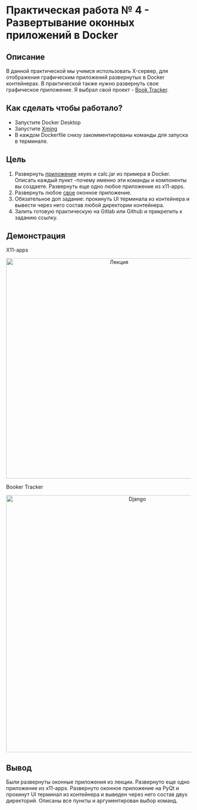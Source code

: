 # Практическая работа № 4 - Развертывание оконных приложений в Docker

## Описание

В данной практической мы учимся использовать X-сервер, для отображения графическим приложений развернутых в Docker контейнерах. В практической также нужно развернуть свое графическое приложение. Я выбрал свой проект - [Book Tracker](https://github.com/Merrcurys/Visual-list-of-books-app).

## Как сделать чтобы работало?
- Запустите Docker Desktop
- Запустите [Xming](https://sourceforge.net/projects/xming)
- В каждом Dockerfile снизу закомментированы команды для запуска в терминале.
  
## Цель

1. Развернуть [приложения](https://github.com/Archive-of-practical-work-for-the-MPT/Homework-Docker/tree/xming11/windows-app) xeyes и calc.jar из примера в Docker. Описать каждый пункт -почему именно эти команды и компоненты вы создаете. Развернуть еще одно любое приложение из x11-apps.
2. Развернуть любое [свое](https://github.com/Archive-of-practical-work-for-the-MPT/Homework-Docker/tree/xming11/Visual-list-of-books-app) оконное приложение.
3. Обязательное доп задание: прокинуть UI терминала из контейнера и вывести через него состав любой директории контейнера.
4. Залить готовую практическую на Gitlab или Github и прикрепить к заданию ссылку.

## Демонстрация

X11-apps
<p align="center">
      <img src="https://github.com/user-attachments/assets/37a20a52-a412-4d76-8027-97f22f283a71" alt="Лекция" width="600">
</p>
Booker Tracker
<p align="center">
      <img src="https://github.com/user-attachments/assets/25841ad9-aa41-420f-88a3-6957adb19574" alt="Django" width="700">
</p>

## Вывод
Были развернуты оконные приложения из лекции. Развернуто еще одно приложение из x11-apps. Развернуто оконное приложение на PyQt и прокинут UI терминал из контейнера и выведен через него состав двух директорий. Описаны все пункты и аргументирован выбор команд.
